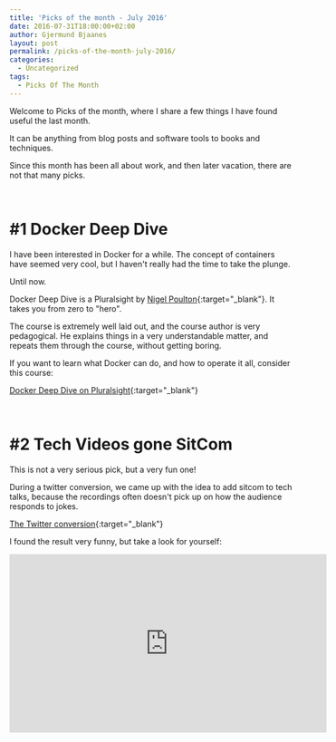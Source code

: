 ```yaml
---
title: 'Picks of the month - July 2016'
date: 2016-07-31T18:00:00+02:00
author: Gjermund Bjaanes
layout: post
permalink: /picks-of-the-month-july-2016/
categories:
  - Uncategorized
tags:
  - Picks Of The Month
---
```

Welcome to Picks of the month, where I share a few things I have found useful the last month.

It can be anything from blog posts and software tools to books and techniques.

<!--more-->

Since this month has been all about work, and then later vacation, there are not
that many picks.

&nbsp;

# #1 Docker Deep Dive

I have been interested in Docker for a while. The concept of containers have seemed 
very cool, but I haven't really had the time to take the plunge.

Until now.

Docker Deep Dive is a Pluralsight by [Nigel Poulton](https://twitter.com/nigelpoulton){:target="_blank"}. It takes you from zero to "hero".
 
The course is extremely well laid out, and the course author is very pedagogical.
He explains things in a very understandable matter, and repeats them through the course,
without getting boring.

If you want to learn what Docker can do, and how to operate it all, consider this course:

[Docker Deep Dive on Pluralsight](https://www.pluralsight.com/courses/docker-deep-dive){:target="_blank"}

&nbsp;

# #2 Tech Videos gone SitCom

This is not a very serious pick, but a very fun one!

During a twitter conversion, we came up with the idea to add sitcom to tech talks,
because the recordings often doesn't pick up on how the audience responds to jokes.

[The Twitter conversion](https://twitter.com/gjermundbjaanes/status/748567201888763905){:target="_blank"}

I found the result very funny, but take a look for yourself:

<iframe width="560" height="315" src="https://www.youtube.com/embed/l0l6BLE7bDY" frameborder="0" allowfullscreen></iframe>
